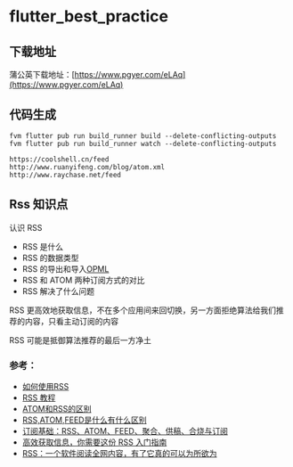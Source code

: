 # flutter_best_practice

## 下载地址

蒲公英下载地址：[https://www.pgyer.com/eLAq](https://www.pgyer.com/eLAq)



## 代码生成

```shell
fvm flutter pub run build_runner build --delete-conflicting-outputs
fvm flutter pub run build_runner watch --delete-conflicting-outputs
```

```shell
https://coolshell.cn/feed
http://www.ruanyifeng.com/blog/atom.xml
http://www.raychase.net/feed
```

## Rss 知识点

认识 RSS

* RSS 是什么
* RSS 的数据类型
* RSS 的导出和导入[OPML](https://cloud.tencent.com/developer/article/1580587)
* RSS 和 ATOM 两种订阅方式的对比
* RSS 解决了什么问题

RSS 更高效地获取信息，不在多个应用间来回切换，另一方面拒绝算法给我们推荐的内容，只看主动订阅的内容

RSS 可能是抵御算法推荐的最后一方净土

### 参考：

* [如何使用RSS](https://www.ruanyifeng.com/blog/2006/01/rss.html)
* [RSS 教程](https://www.runoob.com/rss/rss-tutorial.html)
* [ATOM和RSS的区别](https://www.cnblogs.com/yjmyzz/archive/2009/02/19/1393972.html)
* [RSS,ATOM,FEED是什么有什么区别](https://seonoco.com/blog/rss-atom-feed-different)
* [订阅基础：RSS、ATOM、FEED、聚合、供稿、合烧与订阅](https://blog.csdn.net/hshl1214/article/details/50580073)
* [高效获取信息，你需要这份 RSS 入门指南](https://sspai.com/post/56391)
* [RSS：一个软件阅读全网内容，有了它真的可以为所欲为](https://zhuanlan.zhihu.com/p/356775404)